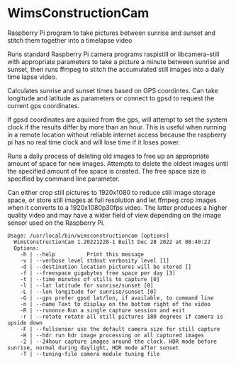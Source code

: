 # WimsConstructionCam
Raspberry Pi program to take pictures between sunrise and sunset and stitch them together into a timelapse video

Runs standard Raspberry Pi camera programs raspistill or libcamera-still with appropriate parameters to take a picture a minute between sunrise and sunset, then runs ffmpeg to stitch the accumulated still images into a daily time lapse video.

Calculates sunrise and sunset times based on GPS coordintes. Can take longitude and latitude as parameters or connect to gpsd to request the current gps coordinates. 

If gpsd coordinates are aquired from the gps, will attempt to set the system clock if the results differ by more than an hour. This is useful when running in a remote location without reliable internet access because the raspberry pi has no real time clock and will lose time if it loses power.

Runs a daily process of deleting old images to free up an appropriate amount of space for new images. Attempts to delete the oldest images until the specified amount of fee space is created. The free space size is specified by command line parameter.

Can either crop still pictures to 1920x1080 to reduce still image storage space, or store still images at full resolution and let ffmpeg crop images when it converts to a 1920x1080p30fps video. The latter produces a higher quality video and may have a wider field of view depending on the image sensor used on the Raspberry Pi.

```
Usage: /usr/local/bin/wimsconstructioncam [options]
  WimsConstructionCam 1.20221228-1 Built Dec 28 2022 at 08:40:22
  Options:
    -h | --help          Print this message
    -v | --verbose level stdout verbosity level [1]
    -d | --destination location pictures will be stored []
    -f | --freespace gigabytes free space per day [3]
    -t | --time minutes of stills to capture [0]
    -l | --lat latitude for sunrise/sunset [0]
    -L | --lon longitude for sunrise/sunset [0]
    -G | --gps prefer gpsd lat/lon, if available, to command line
    -n | --name Text to display on the bottom right of the video
    -R | --runonce Run a single capture session and exit
    -r | --rotate rotate all still pictures 180 degrees if camera is upside down
    -F | --fullsensor use the default camera size for still capture
    -H | --hdr run hdr image processing on all captured images
    -2 | --24hour capture images around the clock. HDR mode before sunrise, normal during daylight, HDR mode after sunset
    -T | --tuning-file camera module tuning file
```
